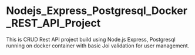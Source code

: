 # Nodejs_Express_Postgresql_Docker_REST_API_Project
This is CRUD Rest API project build using Node.js Express, Postgresql running on docker container with basic Joi validation for user management.

